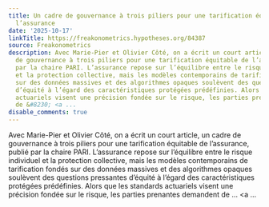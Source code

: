 ```yaml
---
title: Un cadre de gouvernance à trois piliers pour une tarification équitable de
  l’assurance
date: '2025-10-17'
linkTitle: https://freakonometrics.hypotheses.org/84387
source: Freakonometrics
description: Avec Marie-Pier et Olivier Côté, on a écrit un court article, un cadre
  de gouvernance à trois piliers pour une tarification équitable de l’assurance, publié
  par la chaire PARI. L’assurance repose sur l’équilibre entre le risque individuel
  et la protection collective, mais les modèles contemporains de tarification fondés
  sur des données massives et des algorithmes opaques soulèvent des questions pressantes
  d’équité à l’égard des caractéristiques protégées prédéfinies. Alors que les standards
  actuariels visent une précision fondée sur le risque, les parties prenantes demandent
  de &#8230; <a ...
disable_comments: true
---
```

Avec Marie-Pier et Olivier Côté, on a écrit un court article, un cadre de gouvernance à trois piliers pour une tarification équitable de l’assurance, publié par la chaire PARI. L’assurance repose sur l’équilibre entre le risque individuel et la protection collective, mais les modèles contemporains de tarification fondés sur des données massives et des algorithmes opaques soulèvent des questions pressantes d’équité à l’égard des caractéristiques protégées prédéfinies. Alors que les standards actuariels visent une précision fondée sur le risque, les parties prenantes demandent de &#8230; <a ...